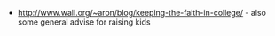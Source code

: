 * http://www.wall.org/~aron/blog/keeping-the-faith-in-college/ - also some general advise for raising kids
